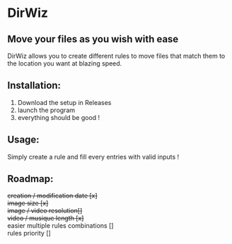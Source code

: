# DirWiz
## Move your files as you wish with ease

DirWiz allows you to create different rules to move files that match them to the location you want at blazing speed.

## Installation:
1. Download the setup in Releases <br>
2. launch the program
3. everything should be good !

## Usage:
Simply create a rule and fill every entries with valid inputs !

## Roadmap:
~~creation / modification date [x]~~ <br>
~~image size [x]~~ <br>
~~image / video resolution[]~~ <br>
~~video / musique length [x]~~ <br>
easier multiple rules combinations [] <br>
rules priority [] <br>
